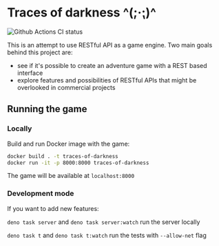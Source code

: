 # Traces of darkness ^(;·⁏)^

![Github Actions CI status](https://github.com/jakub-c/traces-of-darkness-api-game/actions/workflows/build.yml//badge.svg)

This is an attempt to use RESTful API as a game engine. Two main goals behind this project are:

* see if it's possible to create an adventure game with a REST based interface
* explore features and possibilities of RESTful APIs that might be overlooked in commercial projects

## Running the game

### Locally

Build and run Docker image with the game:

```bash
docker build . -t traces-of-darkness
docker run -it -p 8000:8000 traces-of-darkness
```

The game will be available at `localhost:8000`

### Development mode

If you want to add new features:

`deno task server` and `deno task server:watch` run the server locally

`deno task t` and `deno task t:watch` run the tests with `--allow-net` flag